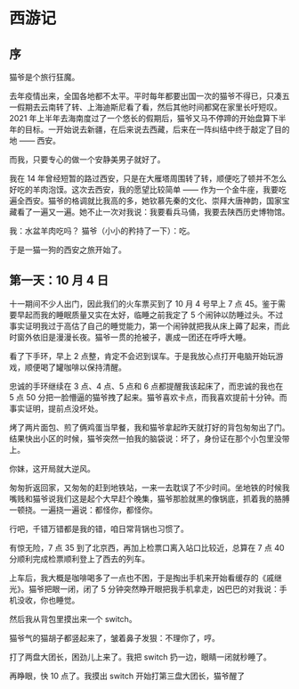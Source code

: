 # 西游记

## 序

猫爷是个旅行狂魔。

去年疫情出来，全国各地都不太平。平时每年都要出国一次的猫爷不得已，只凑五一假期去云南转了转、上海迪斯尼看了看，然后其他时间都窝在家里长吁短叹。2021 年上半年去海南度过了一个悠长的假期后，猫爷又马不停蹄的开始盘算下半年的目标。一开始说去新疆，在后来说去西藏，后来在一阵纠结中终于敲定了目的地 —— 西安。

而我，只要专心的做一个安静美男子就好了。

我在 14 年曾经短暂的路过西安，只是在大雁塔周围转了转，顺便吃了顿并不怎么好吃的羊肉泡馍。这次去西安，我的愿望比较简单 —— 作为一个金牛座，我要吃遍全西安。猫爷的格调就比我高的多，她钦慕先秦的文化、崇拜大唐神韵，国家宝藏看了一遍又一遍。她不止一次对我说：我要看兵马俑，我要去陕西历史博物馆。

我：水盆羊肉吃吗？
猫爷（小小的矜持了一下）：吃。

于是一猫一狗的西安之旅开始了。

## 第一天：10 月 4 日

十一期间不少人出门，因此我们的火车票买到了 10 月 4 号早上 7 点 45。鉴于需要早起而我的睡眠质量又实在太好，临睡之前我定了 5 个闹钟以防睡过头。不过事实证明我过于高估了自己的睡觉能力，第一个闹钟就把我从床上薅了起来，而此时窗外依旧是漫漫长夜。猫爷一贯的抢被子，裹成一团还在呼呼大睡。

看了下手环，早上 2 点整，肯定不会迟到误车。于是我放心点打开电脑开始玩游戏，顺便喝了罐咖啡以保持清醒。

忠诚的手环继续在 3 点、4 点、5 点和 6 点都提醒我该起床了，而忠诚的我也在 5 点 50 分把一脸懵逼的猫爷拽了起来。猫爷喜欢卡点，而我喜欢提前十分钟。而事实证明，提前点没坏处。

烤了两片面包、煎了俩鸡蛋当早餐，我和猫爷拿起昨天就打好的背包匆匆出了门。结果快出小区的时候，猫爷突然一拍我的脑袋说：坏了，身份证在那个小包里没带上。

你妹，这开局就大逆风。

匆匆折返回家，又匆匆的赶到地铁站，一来一去耽误了不少时间。坐地铁的时候我嘴贱和猫爷说我们这是起个大早赶个晚集，猫爷那脸就黑的像锅底，抓着我的胳膊一顿挠。一遍挠一遍说：都怪你，都怪你。

行吧，千错万错都是我的错，咱日常背锅也习惯了。

有惊无险，7 点 35 到了北京西，再加上检票口离入站口比较近，总算在 7 点 40 分顺利完成检票顺利登上了西去的列车。

上车后，我大概是咖啡喝多了一点也不困，于是掏出手机来开始看缓存的《戚继光》。猫爷把眼一闭，闭了 5 分钟突然睁开眼把我手机拿走，凶巴巴的对我说：手机没收，你也睡觉。

然后我从背包里摸出来一个 switch。

猫爷气的猫胡子都竖起来了，皱着鼻子发狠：不理你了，哼。

打了两盘大团长，困劲儿上来了。我把 switch 扔一边，眼睛一闭就秒睡了。

再睁眼，快 10 点了。我摸出 switch 开始打第三盘大团长，猫爷醒了










